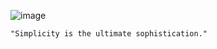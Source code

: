 
![image](https://user-images.githubusercontent.com/105439855/214145585-7478768c-b383-460b-958a-0a33ee9eaef0.png)
```
"Simplicity is the ultimate sophistication."
```
